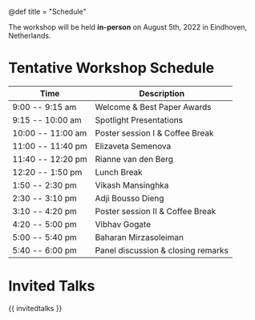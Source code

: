 @def title = "Schedule"

The workshop will be held **in-person** on August 5th, 2022 in Eindhoven, Netherlands.

# Tentative Workshop Schedule

| Time | Description |
|-----------|-----------|
| 9:00 -- 9:15 am | Welcome & Best Paper Awards | 
| 9:15 -- 10:00 am | Spotlight Presentations |
| 10:00 -- 11:00 am | Poster session I & Coffee Break |
| 11:00 -- 11:40 pm | Elizaveta Semenova |
| 11:40 -- 12:20 pm | Rianne van den Berg |
| 12:20 -- 1:50 pm | Lunch Break |
| 1:50 -- 2:30 pm | Vikash Mansinghka |
| 2:30 -- 3:10 pm | Adji Bousso Dieng |
| 3:10 -- 4:20 pm | Poster session II & Coffee Break |
| 4:20 -- 5:00 pm | Vibhav Gogate |
| 5:00 -- 5:40 pm | Baharan Mirzasoleiman |
| 5:40 -- 6:00 pm | Panel discussion & closing remarks |


# Invited Talks

{{ invitedtalks }}